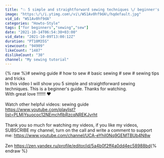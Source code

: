 ```yaml
---
title: "💥 5 simple and straightforward sewing techniques \/ beginner's guide💥"
image: "https:\/\/i.ytimg.com\/vi\/WS1Av0hf9dA\/hqdefault.jpg"
vid_id: "WS1Av0hf9dA"
categories: "Howto-Style"
tags: ["for beginners","sewing","sew"]
date: "2021-10-14T06:54:30+03:00"
vid_date: "2021-10-09T13:00:12Z"
duration: "PT10M35S"
viewcount: "94909"
likeCount: "1487"
dislikeCount: "30"
channel: "My sewing tutorial"
---
```

{% raw %}# sewing guide # how to sew # basic sewing # sew # sewing tips and tricks<br />In this video I will show you 5 simple and straightforward sewing techniques. This is a beginner's guide. Thanks for watching.<br />With great love !!!!!!! ❤️<br /><br />Watch other helpful videos: sewing guide<br /><a rel="nofollow" target="blank" href="https://www.youtube.com/playlist?list=PLMiYsuococ12NEmchfIbRzcqNREKJvrht">https://www.youtube.com/playlist?list=PLMiYsuococ12NEmchfIbRzcqNREKJvrht</a><br /><br />Thank you so much for watching my videos, if you like my videos, SUBSCRIBE my channel, turn on the call and write a comment to support me: <a rel="nofollow" target="blank" href="https://www.youtube.com/channel/UCA-eYhil0Nq9GEMTBUb4N8w">https://www.youtube.com/channel/UCA-eYhil0Nq9GEMTBUb4N8w</a><br /><br />Zen <a rel="nofollow" target="blank" href="https://zen.yandex.ru/profile/editor/id/5a4b0f2ff4a0dd4ec58988bd">https://zen.yandex.ru/profile/editor/id/5a4b0f2ff4a0dd4ec58988bd</a>{% endraw %}
